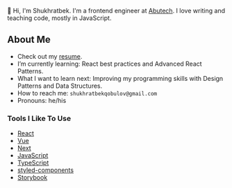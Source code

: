 👋 Hi, I'm Shukhratbek. I'm a frontend engineer at [Abutech](https://abutech.uz). I love writing and teaching code, mostly in JavaScript.

## About Me

- Check out my [resume](https://gist.github.com/mrshuhrat/df0a1296df91d338eff692b736d94c97).
- I’m currently learning: React best practices and Advanced React Patterns.
- What I want to learn next: Improving my programming skills with Design Patterns and Data Structures.
- How to reach me: `shukhratbekqobulov@gmail.com`
- Pronouns: he/his

### Tools I Like To Use

- [React](https://reactjs.org/)
- [Vue](https://vuejs.org/)
- [Next](https://nextjs.org/)
- [JavaScript](https://www.javascript.com/)
- [TypeScript](https://www.typescriptlang.org/)
- [styled-components](https://styled-components.com/)
- [Storybook](https://storybook.js.org/)
